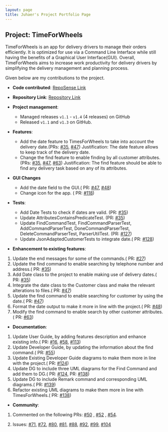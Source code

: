 ```yaml
---
layout: page 
title: Juhaer's Project Portfolio Page
---
```


## Project: TimeForWheels

TimeForWheels is an app for delivery drivers to manage their orders efficiently. It is optimized for use via a Command
Line Interface while still having the benefits of a Graphical User Interface(GUI). Overall, TimeForWheels aims to
increase work productivity for delivery drivers by simplifying the delivery management and planning process.

Given below are my contributions to the project.

* **Code contributed**: [RepoSense Link](https://nus-cs2103-ay2021s2.github.io/tp-dashboard/?search=pasha&sort=groupTitle&sortWithin=title&timeframe=commit&mergegroup=&groupSelect=groupByRepos&breakdown=true&checkedFileTypes=docs~functional-code~test-code~other&since=2021-02-19&tabOpen=true&tabType=authorship&tabAuthor=pasha-292&tabRepo=AY2021S2-CS2103T-W10-3%2Ftp%5Bmaster%5D&authorshipIsMergeGroup=false&authorshipFileTypes=docs~functional-code~test-code&authorshipIsBinaryFileTypeChecked=false)


* **Repository Link**:  [Repository Link](https://github.com/pasha-292/tp)


* **Project management**:
    * Managed releases `v1.1` - `v1.4` (4 releases) on GitHub
    * Released `v1.1` and `v1.3` on GitHub.


* **Features**:
   * Add the date feature to TimesForWheels to take into account the delivery date.(PRs: 
     [#35](https://github.com/AY2021S2-CS2103T-W10-3/tp/pull/35), 
     [#47](https://github.com/AY2021S2-CS2103T-W10-3/tp/pull/47))
     Justification: The date feature allows to keep track of the delivery date. 
   * Change the find feature to enable finding by all customer attributes.(PRs:
     [#35](https://github.com/AY2021S2-CS2103T-W10-3/tp/pull/35),
     [#47](https://github.com/AY2021S2-CS2103T-W10-3/tp/pull/47),
     [#63](https://github.com/AY2021S2-CS2103T-W10-3/tp/pull/63)) 
     Justification: The find feature should be able to find any delivery task based on
     any of its attributes.

* **GUI Changes**
   * Add the date field to the GUI.(
     PR: [#47](https://github.com/AY2021S2-CS2103T-W10-3/tp/pull/47),
     [#48](https://github.com/AY2021S2-CS2103T-W10-3/tp/pull/48))
   * Change icon for the app. (
     PR: [#118](https://github.com/AY2021S2-CS2103T-W10-3/tp/pull/118))

* **Tests**:
   * Add Date Tests to check if dates are valid. (PR: [#35](https://github.com/AY2021S2-CS2103T-W10-3/tp/pull/35))
   * Update AttributesContainsPredicateTest. (PR: [#35](https://github.com/AY2021S2-CS2103T-W10-3/tp/pull/35))
   * Update FindCommandTest, FindCommandParserTest, AddCommandParserTest, DoneCommandParserTest,
     DeleteCommandParserTest, ParserUtilTest. (PR: [#127](https://github.com/AY2021S2-CS2103T-W10-3/tp/pull/127))
   * Update JsonAdaptedCustomerTests to integrate date.(
     PR: [#128](https://github.com/AY2021S2-CS2103T-W10-3/tp/pull/128)) 

* **Enhancement to existing features**:

1. Update the end messages for some of the commands.(
   PR: [#27](https://github.com/AY2021S2-CS2103T-W10-3/tp/pull/27))
2. Update the find command to enable searching by telephone number and address.(
   PR: [#35](https://github.com/AY2021S2-CS2103T-W10-3/tp/pull/35))
3. Add Date class to the project to enable making use of delivery dates.(
   PR: [#35](https://github.com/AY2021S2-CS2103T-W10-3/tp/pull/35))
4. Integrate the date class to the Customer class and make the relevant alterations to files.(
   PR: [#47](https://github.com/AY2021S2-CS2103T-W10-3/tp/pull/47))
5. Update the find command to enable searching for customer by using the date.(
   PR: [#47](https://github.com/AY2021S2-CS2103T-W10-3/tp/pull/47))
6. Format the date output to make it more in line with the project.(
   PR: [#48](https://github.com/AY2021S2-CS2103T-W10-3/tp/pull/48))
7. Modify the find command to enable search by other customer attributes.(
   PR: [#63](https://github.com/AY2021S2-CS2103T-W10-3/tp/pull/63))   


* **Documentation**:

1. Update User Guide, by adding features description and enhance existing info.(
   PR: [#16](https://github.com/AY2021S2-CS2103T-W10-3/tp/pull/16),
   [#58](https://github.com/AY2021S2-CS2103T-W10-3/tp/pull/58),
   [#113](https://github.com/AY2021S2-CS2103T-W10-3/tp/pull/113))
2. Update Developer Guide, by updating the information about the find command.(
   PR: [#55](https://github.com/AY2021S2-CS2103T-W10-3/tp/pull/55))
3. Update Existing Developer Guide diagrams to make them more in line with the project.(
   PR: [#124](https://github.com/AY2021S2-CS2103T-W10-3/tp/pull/124))
4. Update DG to include three UML diagrams for the Find Command and add them to DG.(
   PR: [#124](https://github.com/AY2021S2-CS2103T-W10-3/tp/pull/124),
   PR: [#138](https://github.com/AY2021S2-CS2103T-W10-3/tp/pull/138))
5. Update DG to include Remark command and corresponding UML diagrams.(
   PR: [#139](https://github.com/AY2021S2-CS2103T-W10-3/tp/pull/139))
6. Refactor existing UML diagrams to make them more in line with TimesForWheels.(
   PR: [#138](https://github.com/AY2021S2-CS2103T-W10-3/tp/pull/138))   

* **Community**:

1. Commented on the following PRs: [#50](https://github.com/AY2021S2-CS2103T-W10-3/tp/pull/50)
   , [#52](https://github.com/AY2021S2-CS2103T-W10-3/tp/pull/52)
   , [#54](https://github.com/AY2021S2-CS2103T-W10-3/tp/pull/54).
   
2. Issues: 
   [#71](https://github.com/AY2021S2-CS2103T-W10-3/tp/issues/71),
   [#72](https://github.com/AY2021S2-CS2103T-W10-3/tp/issues/72),
   [#80](https://github.com/AY2021S2-CS2103T-W10-3/tp/issues/80),
   [#81](https://github.com/AY2021S2-CS2103T-W10-3/tp/issues/81),
   [#88](https://github.com/AY2021S2-CS2103T-W10-3/tp/issues/88),
   [#92](https://github.com/AY2021S2-CS2103T-W10-3/tp/issues/92),
   [#99](https://github.com/AY2021S2-CS2103T-W10-3/tp/issues/99),
   [#104](https://github.com/AY2021S2-CS2103T-W10-3/tp/issues/104) 
   
